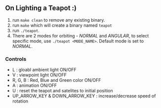## On Lighting a Teapot :)

1. run `make clean` to remove any existing binary.
2. run `make` which will create a binary named `teapot`
3. run `./teapot`.
4. There are 2 modes for orbiting - <i>NORMAL</i> and <i>ANGULAR</i>, to select specific mode, use `./teapot <MODE_NAME>`.
Default mode is set to <i>NORMAL</i>.

### Controls
* L : gloabl ambient light ON/OFF
* V : viewpoint light ON/OFF
* R, G, B : Red, Blue and Green color ON/OFF
* A : animation ON/OFF
* U : reset the teapot and satelites to initial position
* UP_ARROW_KEY & DOWN_ARROW_KEY : increase/decrease speed of rotation